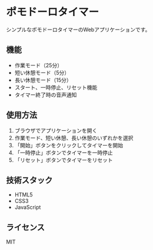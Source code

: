 # ポモドーロタイマー

シンプルなポモドーロタイマーのWebアプリケーションです。

## 機能

- 作業モード（25分）
- 短い休憩モード（5分）
- 長い休憩モード（15分）
- スタート、一時停止、リセット機能
- タイマー終了時の音声通知

## 使用方法

1. ブラウザでアプリケーションを開く
2. 作業モード、短い休憩、長い休憩のいずれかを選択
3. 「開始」ボタンをクリックしてタイマーを開始
4. 「一時停止」ボタンでタイマーを一時停止
5. 「リセット」ボタンでタイマーをリセット

## 技術スタック

- HTML5
- CSS3
- JavaScript

## ライセンス

MIT
